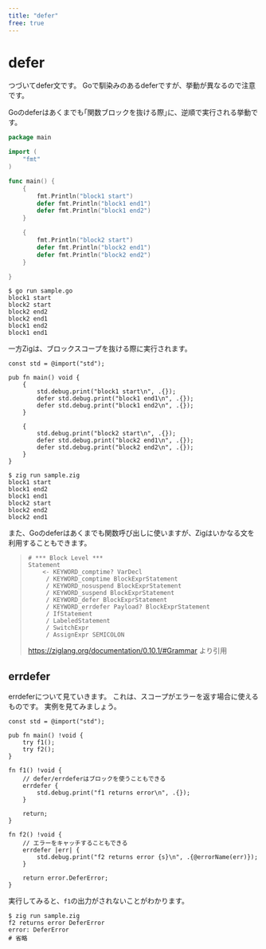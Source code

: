 ```yaml
---
title: "defer"
free: true
---
```


# defer

つづいてdefer文です。
Goで馴染みのあるdeferですが、挙動が異なるので注意です。

Goのdeferはあくまでも｢関数ブロックを抜ける際｣に、逆順で実行される挙動です。

```go
package main

import (
	"fmt"
)

func main() {
	{
		fmt.Println("block1 start")
		defer fmt.Println("block1 end1")
		defer fmt.Println("block1 end2")
	}

	{
		fmt.Println("block2 start")
		defer fmt.Println("block2 end1")
		defer fmt.Println("block2 end2")
	}

}

```

```shell
$ go run sample.go
block1 start
block2 start
block2 end2
block2 end1
block1 end2
block1 end1
```

一方Zigは、ブロックスコープを抜ける際に実行されます。

```zig
const std = @import("std");

pub fn main() void {
    {
        std.debug.print("block1 start\n", .{});
        defer std.debug.print("block1 end1\n", .{});
        defer std.debug.print("block1 end2\n", .{});
    }

    {
        std.debug.print("block2 start\n", .{});
        defer std.debug.print("block2 end1\n", .{});
        defer std.debug.print("block2 end2\n", .{});
    }
}
```

```shell
$ zig run sample.zig
block1 start
block1 end2
block1 end1
block2 start
block2 end2
block2 end1
```

また、Goのdeferはあくまでも関数呼び出しに使いますが、Zigはいかなる文を利用することもできます。

> ```plain-text
> # *** Block Level ***
> Statement
>     <- KEYWORD_comptime? VarDecl
>      / KEYWORD_comptime BlockExprStatement
>      / KEYWORD_nosuspend BlockExprStatement
>      / KEYWORD_suspend BlockExprStatement
>      / KEYWORD_defer BlockExprStatement
>      / KEYWORD_errdefer Payload? BlockExprStatement
>      / IfStatement
>      / LabeledStatement
>      / SwitchExpr
>      / AssignExpr SEMICOLON
> ```
>
> <https://ziglang.org/documentation/0.10.1/#Grammar> より引用

## errdefer

errdeferについて見ていきます。
これは、スコープがエラーを返す場合に使えるものです。
実例を見てみましょう。

```zig
const std = @import("std");

pub fn main() !void {
    try f1();
    try f2();
}

fn f1() !void {
    // defer/errdeferはブロックを使うこともできる
    errdefer {
        std.debug.print("f1 returns error\n", .{});
    }

    return;
}

fn f2() !void {
    // エラーをキャッチすることもできる
    errdefer |err| {
        std.debug.print("f2 returns error {s}\n", .{@errorName(err)});
    }

    return error.DeferError;
}
```

実行してみると、`f1`の出力がされないことがわかります。

```shell
$ zig run sample.zig
f2 returns error DeferError
error: DeferError
# 省略
```

